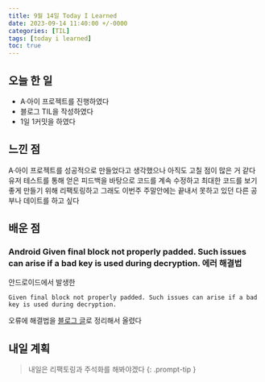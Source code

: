 ```yaml
---
title: 9월 14일 Today I Learned
date: 2023-09-14 11:40:00 +/-0000
categories: [TIL]
tags: [today i learned]
toc: true
---
```


## 오늘 한 일

* A·아이 프로젝트를 진행하였다
* 블로그 TIL을 작성하였다
* 1일 1커밋을 하였다

## 느낀 점

A·아이 프로젝트를 성공적으로 만들었다고 생각했으나 아직도 고칠 점이 많은 거 같다 유저 테스트를 통해 얻은 피드백을 바탕으로 코드를 계속 수정하고 최대한 코드를 보기 좋게 만들기 위해 리팩토링하고 그래도 이번주 주말안에는 끝내서 못하고 있던 다른 공부나 데이트를 하고 싶다

## 배운 점

### Android Given final block not properly padded. Such issues can arise if a bad key is used during decryption. 에러 해결법

안드로이드에서 발생한

~~~
Given final block not properly padded. Such issues can arise if a bad key is used during decryption.
~~~

오류에 해결법을 [블로그 글](https://jangwoojun.github.io/posts/Given-final-block-not-properly-padded.-Such-issues-can-arise-if-a-bad-key-is-used-during-decryption-%EC%97%90%EB%9F%AC/)로 정리해서 올렸다

## 내일 계획

> 내일은 리팩토링과 주석화를 해봐야겠다
{: .prompt-tip }

